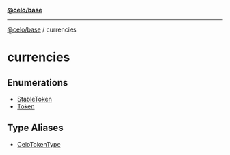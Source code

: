 [**@celo/base**](../README.md)

***

[@celo/base](../README.md) / currencies

# currencies

## Enumerations

- [StableToken](enumerations/StableToken.md)
- [Token](enumerations/Token.md)

## Type Aliases

- [CeloTokenType](type-aliases/CeloTokenType.md)
